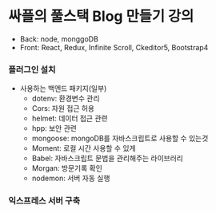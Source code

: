 # 싸플의 풀스택 Blog 만들기 강의



* Back: node, monggoDB
* Front: React, Redux, Infinite Scroll, Ckeditor5, Bootstrap4



### 플러그인 설치

* 사용하는 백엔드 패키지(일부)
  * dotenv: 환경변수 관리
  * Cors: 자원 접근 허용
  * helmet: 데이터 접근 관련 
  * hpp: 보안 관련 
  * mongoose: mongoDB를 자바스크립트로 사용할 수 있는것
  * Moment: 로컬 시간 사용할 수 있게
  * Babel:  자바스크립트 문법을 관리해주는 라이브러리
  * Morgan: 방문기록 확인
  * nodemon: 서버 자동 실행

### 익스프레스 서버 구축



